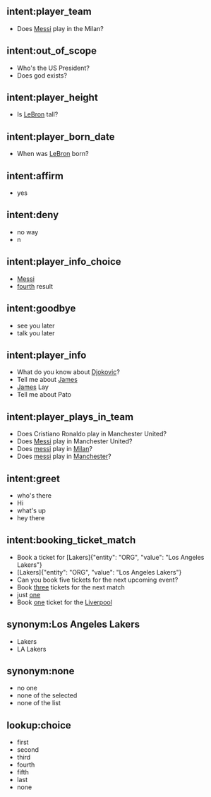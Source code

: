## intent:player_team
- Does [Messi](PERSON) play in the Milan?

## intent:out_of_scope
- Who's the US President?
- Does god exists?

## intent:player_height
- Is [LeBron](PERSON) tall?

## intent:player_born_date
- When was [LeBron](PERSON) born?

## intent:affirm
- yes

## intent:deny
- no way
- n

## intent:player_info_choice
- [Messi](PERSON)
- [fourth](ORDINAL) result

## intent:goodbye
- see you later
- talk you later

## intent:player_info
- What do you know about [Djokovic](PERSON)?
- Tell me about [James](PERSON)
- [James](PERSON) Lay
- Tell me about Pato

## intent:player_plays_in_team
- Does Cristiano Ronaldo play in Manchester United?
- Does [Messi](PERSON) play in Manchester United?
- Does [messi](PERSON) play in [Milan](ORG)?
- Does [messi](PERSON) play in [Manchester](ORG)?

## intent:greet
- who's there
- Hi
- what's up
- hey there

## intent:booking_ticket_match
- Book a ticket for [Lakers]{"entity": "ORG", "value": "Los Angeles Lakers"}
- [Lakers]{"entity": "ORG", "value": "Los Angeles Lakers"}
- Can you book five tickets for the next upcoming event?
- Book [three](QUANTITY) tickets for the next match
- just [one](QUANTITY)
- Book [one](QUANTITY) ticket for the [Liverpool](ORG)

## synonym:Los Angeles Lakers
- Lakers
- LA Lakers

## synonym:none
- no one
- none of the selected
- none of the list

## lookup:choice
- first
- second
- third
- fourth
- fifth
- last
- none
